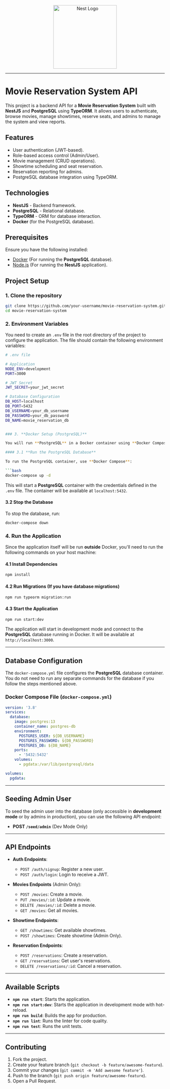 <p align="center">
  <a href="http://nestjs.com/" target="blank"><img src="https://nestjs.com/img/logo-small.svg" width="200" alt="Nest Logo" /></a>
</p>

---

# **Movie Reservation System API**

This project is a backend API for a **Movie Reservation System** built with **NestJS** and **PostgreSQL** using **TypeORM**. It allows users to authenticate, browse movies, manage showtimes, reserve seats, and admins to manage the system and view reports.

## **Features**
- User authentication (JWT-based).
- Role-based access control (Admin/User).
- Movie management (CRUD operations).
- Showtime scheduling and seat reservation.
- Reservation reporting for admins.
- PostgreSQL database integration using TypeORM.

## **Technologies**
- **NestJS** - Backend framework.
- **PostgreSQL** - Relational database.
- **TypeORM** - ORM for database interaction.
- **Docker** (for the PostgreSQL database).

## **Prerequisites**
Ensure you have the following installed:
- [Docker](https://docs.docker.com/get-docker/) (For running the **PostgreSQL** database).
- [Node.js](https://nodejs.org/) (For running the **NestJS** application).

## **Project Setup**

### 1. **Clone the repository**
```bash
git clone https://github.com/your-username/movie-reservation-system.git
cd movie-reservation-system
```

### 2. **Environment Variables**

You need to create an `.env` file in the root directory of the project to configure the application. The file should contain the following environment variables:

```bash
# .env file

# Application
NODE_ENV=development
PORT=3000

# JWT Secret
JWT_SECRET=your_jwt_secret

# Database Configuration
DB_HOST=localhost
DB_PORT=5432
DB_USERNAME=your_db_username
DB_PASSWORD=your_db_password
DB_NAME=movie_reservation_db


### 3. **Docker Setup (PostgreSQL)**

You will run **PostgreSQL** in a Docker container using **Docker Compose**. The application will connect to this container to store its data.

#### 3.1 **Run the PostgreSQL Database**

To run the PostgreSQL container, use **Docker Compose**:

```bash
docker-compose up -d
```

This will start a **PostgreSQL** container with the credentials defined in the `.env` file. The container will be available at `localhost:5432`.

#### 3.2 **Stop the Database**
To stop the database, run:
```bash
docker-compose down
```

### 4. **Run the Application**

Since the application itself will be run **outside** Docker, you'll need to run the following commands on your host machine:

#### 4.1 Install Dependencies
```bash
npm install
```

#### 4.2 Run Migrations (If you have database migrations)
```bash
npm run typeorm migration:run
```

#### 4.3 Start the Application
```bash
npm run start:dev
```

The application will start in development mode and connect to the **PostgreSQL** database running in Docker. It will be available at `http://localhost:3000`.

---

## **Database Configuration**

The `docker-compose.yml` file configures the **PostgreSQL** database container. You do not need to run any separate commands for the database if you follow the steps mentioned above.

### **Docker Compose File (`docker-compose.yml`)**

```yaml
version: '3.8'
services:
  database:
    image: postgres:13
    container_name: postgres-db
    environment:
      POSTGRES_USER: ${DB_USERNAME}
      POSTGRES_PASSWORD: ${DB_PASSWORD}
      POSTGRES_DB: ${DB_NAME}
    ports:
      - '5432:5432'
    volumes:
      - pgdata:/var/lib/postgresql/data

volumes:
  pgdata:
```

---

## **Seeding Admin User**

To seed the admin user into the database (only accessible in **development mode** or by admins in production), you can use the following API endpoint:

- **POST `/seed/admin`** (Dev Mode Only)

---

## **API Endpoints**

- **Auth Endpoints**:
  - `POST /auth/signup`: Register a new user.
  - `POST /auth/login`: Login to receive a JWT.

- **Movies Endpoints** (Admin Only):
  - `POST /movies`: Create a movie.
  - `PUT /movies/:id`: Update a movie.
  - `DELETE /movies/:id`: Delete a movie.
  - `GET /movies`: Get all movies.

- **Showtime Endpoints**:
  - `GET /showtimes`: Get available showtimes.
  - `POST /showtimes`: Create showtime (Admin Only).

- **Reservation Endpoints**:
  - `POST /reservations`: Create a reservation.
  - `GET /reservations`: Get user's reservations.
  - `DELETE /reservations/:id`: Cancel a reservation.

---

## **Available Scripts**

- **`npm run start`**: Starts the application.
- **`npm run start:dev`**: Starts the application in development mode with hot-reload.
- **`npm run build`**: Builds the app for production.
- **`npm run lint`**: Runs the linter for code quality.
- **`npm run test`**: Runs the unit tests.

---

## **Contributing**

1. Fork the project.
2. Create your feature branch (`git checkout -b feature/awesome-feature`).
3. Commit your changes (`git commit -m 'Add awesome feature'`).
4. Push to the branch (`git push origin feature/awesome-feature`).
5. Open a Pull Request.
